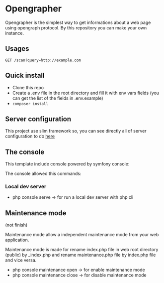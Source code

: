 # Opengrapher

Opengrapher is the simplest way to get informations about a web page using opengraph protocol. By this repository you can make your own instance.

## Usages

`GET /scan?query=http://example.com`

## Quick install

- Clone this repo
- Create a .env file in the root directory and fill it with env vars fields (you can get the list of the fields in .env.example)
- `composer install`

## Server configuration

This project use slim framework so, you can see directly all of server configuration to do [here](https://www.slimframework.com/docs/start/web-servers.html)

## The console

This template include console powered by symfony console:

The console allowed this commands:

### Local dev server

- php console serve -> for run a local dev server with php cli

## Maintenance mode

(not finish)

Maintenance mode allow a independent maintenance mode from your web application.

Maintenance mode is made for rename index.php file in web root directory (public) by _index.php and rename maintenance.php file by index.php file and vice versa.

- php console maintenance open -> for enable maintenance mode
- php console maintenance close -> for disable maintenance mode

